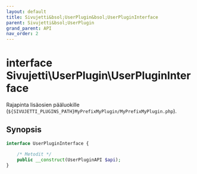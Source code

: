 ```yaml
---
layout: default
title: Sivujetti&bsol;UserPlugin&bsol;UserPluginInterface
parent: Sivujetti&bsol;UserPlugin
grand_parent: API
nav_order: 2
---
```


# interface Sivujetti\\UserPlugin\\UserPluginInterface

Rajapinta lisäosien pääluokille (`${SIVUJETTI_PLUGINS_PATH}MyPrefixMyPlugin/MyPrefixMyPlugin.php`).

## Synopsis

```php
interface UserPluginInterface {

    /* Metodit */
    public __construct(UserPluginAPI $api);
}
```
